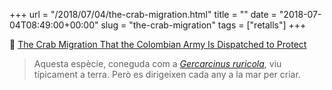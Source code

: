 +++
url = "/2018/07/04/the-crab-migration.html"
title = ""
date = "2018-07-04T08:49:00+00:00"
slug = "the-crab-migration"
tags = ["retalls"]
+++

📎 [The Crab Migration That the Colombian Army Is Dispatched to Protect](https://www.atlasobscura.com/articles/when-do-crabs-migrate-colombia)

> Aquesta espècie, coneguda com a [*Gercarcinus ruricola*](https://en.wikipedia.org/wiki/Gecarcinus_ruricola), viu típicament a terra. Però es dirigeixen cada any a la mar per criar.

